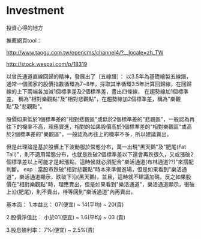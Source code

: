 # Investment
投資心得的地方

推薦網頁tool：

http://www.taogu.com.tw/opencms/channel4/?__locale=zh_TW

http://stock.wespai.com/p/18319

 以曾氏通道直線回歸的精神，發展出了〔五線譜〕：
 以3.5年為基礎繪製五線譜，通常一個國家的股價指數循環為7~8年，採取其半循環3.5年計算回歸線，在回歸線的上下兩端各加減1個標準差及2個標準差，畫出四條線，
在趨勢線加1個標準差， 稱為"相對樂觀點"及"相對悲觀點"，在趨勢線加2個標準差，稱為"樂觀點"及"悲觀點"。

股價如果低於1個標準差的"相對悲觀區"或低於2個標準差的"悲觀區"，一般認為再往下的機率不高，理應買進，相對的如果股價高於1個標準差的"相對樂觀區"或高於2個標準差的"樂觀區"，一般認為再往上的機率不多，所以建議賣出。

但是此理論是基於股價上下波動服於常態分布，萬一出現"黑天鵝"及"肥尾(Fat Tail)"，則不適用常態分布，也就是跌破2個標準差以下還會再跌很久，又或漲破2個標準差以上可能才是起漲點，這時候就必須配合"樂活通道(布林通道??)"來撘配判斷。
exp：當股市跌破"相對悲觀點"時本來準備進場，但是如果看到"樂活通道"，樂活通道顯示，跌破下沿(黑天鵝)，並且，這時就不建議加碼，反之如果股價在"相對樂觀點"時，理應賣出，但是如果看到"樂活通道"，樂活通道顯示，衝破上沿(肥尾)，則不賣出，待等回到"樂活通道"內再賣出。

基本面：
1.本益比： 07(便宜) ~ 14(平均) ~ 20(貴)

2.股價淨值比： 小於01(便宜) ~ 1.6(平均) ~ 03 (貴)

3.股息殖利率： 7%(便宜) ~ 2.5%(貴)

